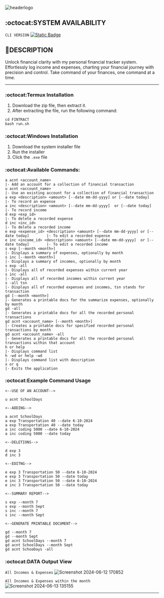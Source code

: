 ![headerlogo](https://github.com/MR-JLTC/FINTRACT/assets/168248719/6f99af16-227a-4857-bddf-d01850f7e878)

## :octocat:SYSTEM AVAILABILITY
`CLI VERSION`
[![Static Badge](https://img.shields.io/badge/Windows10%20-v1.0beta%20-blue)](https://github.com/MR-JLTC/FINTRACT/releases/download/v1.0/Setup_Fintractv1.0.exe)

## 🔎DESCRIPTION
Unlock financial clarity with my personal financial tracker system. Effortlessly log income and expenses, charting your financial journey with precision and control. Take command of your finances, one command at a time.

-----
### :octocat:Termux Installation
1. Download the zip file, then extract it.
2. After extracting the file, run the following command:
```
cd FINTRACT
bash run.sh
```

### :octocat:Windows Installation
1. Download the system installer file
2. Run the installer
3. Click the `.exe` file

### :octocat:Available Commands:
```
a acnt <account_name>                                                                  |- Add an account for a collection of financial transaction
u acnt <account_name>                                                                  |- Use an existing account for a collection of financial transaction
a exp <description> <amount> [--date mm-dd-yyyy] or [--date today]                     |- To record an expense 
a inc <description> <amount> [--date mm-dd-yyyy]  or [--date today]                    |- To record income
d exp <exp_id>                                                                         |- To delete a recorded expense
d inc <inc_id>                                                                         |- To delete a recorded income
e exp <expense_id> <description> <amount> [--date mm-dd-yyyy] or [--date today]        |- To edit a recorded expense
e inc <income_id> <description> <amount> [--date mm-dd-yyyy]  or [--date today]        |- To edit a recorded income                                                                    
s exp [--month <month>]                                                                |- Displays a summary of expenses, optionally by month
s inc [--month <month>]                                                                |- Displays a summary of incomes, optionally by month      
s exp -all                                                                             |- Displays all of recorded expenses within current year
s inc -all                                                                             |- Displays all of recorded incomes within current year
s -all tsn                                                                             |- Displays all of recorded expenses and incomes, tsn stands for transaction
gd [--month <month>]                                                                   |- Generates a printable docs for the summarize expenses, optionally by month 
gd -all                                                                                |- Generates a printable docs for all the recorded personal transactions
gd acnt <account_name> [--month <month>]                                               |- Creates a printable docs for specified recorded personal transactions by month
gd acnt <account_name> -all                                                            |- Generates a printable docs for all the recorded personal transactions within that account 
h or help                                                                              |- Displays command list
h -wd or help -wd                                                                      |- Displays command list with description
x or q                                                                                 |- Exits the application
```

### :octocat:Example Command Usage
`<--USE OF AN ACCOUNT-->`
```
u acnt SchoolDays
```

`<--ADDING-->`
```
a acnt SchoolDays
a exp Transportation 40 --date 6-10-2024
a exp Transportation 40 --date today
a inc coding 5000 --date 6-10-2024
a inc coding 5000 --date today
```

`<--DELETIONS-->`
```
d exp 3
d inc 3
```

`<--EDITNG-->`
```
e exp 3 Transportation 50 --date 6-10-2024
e exp 3 Transportation 50 --date today
e inc 3 Transportation 50 --date 6-10-2024
e inc 3 Transportation 50 --date today
```

`<--SUMMARY REPORT-->`
```
s exp --month 7
s exp --month Sept
s inc --month 7
s inc --month Sept
```

`<--GENERATE PRINTABLE DOCUMENT-->`
```
gd --month 7
gd --month Sept
gd acnt SchoolDays --month 7
gd acnt SchoolDays --month Sept
gd acnt SchooDays -all
```

### :octocat:DATA Output View
`All Incomes & Expenses`
![Screenshot 2024-06-12 170852](https://github.com/MR-JLTC/FINTRACT/assets/168248719/5bf87c01-6305-494b-8267-158959faa49e)

`All Incomes & Expenses within the month`
![Screenshot 2024-06-13 135155](https://github.com/MR-JLTC/FINTRACT/assets/168248719/157f1f91-fee4-4f73-b4a4-67f40f7bee30)

-----
